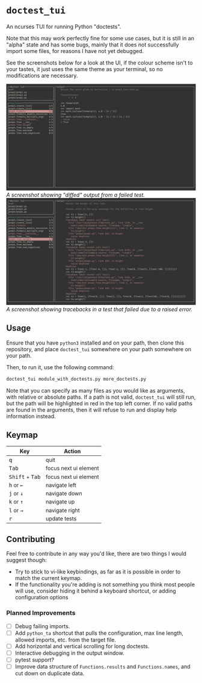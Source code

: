 # `doctest_tui`

An ncurses TUI for running Python "doctests".

Note that this may work perfectly fine for some use cases, but it is still in an
"alpha" state and has some bugs, mainly that it does not successfully import
some files, for reasons I have not yet debugged.

See the screenshots below for a look at the UI, if the colour scheme isn't to
your tastes, it just uses the same theme as your terminal, so no modifications
are necessary.

![diff_zenburn](./screenshots/diff_zenburn.png)
*A screenshot showing "diffed" output from a failed test.*
![traceback_zenburn](./screenshots/traceback_zenburn.png)
*A screenshot showing tracebacks in a test that failed due to a raised error.*

## Usage

Ensure that you have `python3` installed and on your path, then clone this
repository, and place `doctest_tui` somewhere on your path somewhere on your
path.

Then, to run it, use the following command:

```bash
doctest_tui module_with_doctests.py more_doctests.py
```

Note that you can specify as many files as you would like as arguments, with
relative or absolute paths. If a path is not valid, `doctest_tui` will still
run, but the path will be highlighted in red in the top left corner. If no valid
paths are found in the arguments, then it will refuse to run and display help
information instead.

## Keymap

| Key                               | Action                |
|-----------------------------------|-----------------------|
| <kbd>q</kbd>                      | quit                  |
| <kbd>Tab</kbd>                    | focus next ui element |
| <kbd>Shift</kbd> + <kbd>Tab</kbd> | focus next ui element |
| <kbd>h</kbd> or <kbd>←</kbd>      | navigate left         |
| <kbd>j</kbd> or <kbd>↓</kbd>      | navigate down         |
| <kbd>k</kbd> or <kbd>↑</kbd>      | navigate up           |
| <kbd>l</kbd> or <kbd>→</kbd>      | navigate right        |
| <kbd>r</kbd>                      | update tests          |

## Contributing

Feel free to contribute in any way you'd like, there are two things I would
suggest though:

- Try to stick to vi-like keybindings, as far as it is possible in order to
  match the current keymap.
- If the functionality you're adding is not something you think most people will
  use, consider hiding it behind a keyboard shortcut, or adding configuration
  options

### Planned Improvements

- [ ] Debug failing imports.
- [ ] Add `python_ta` shortcut that pulls the configuration, max line length,
  allowed imports, etc. from the target file.
- [ ] Add horizontal and vertical scrolling for long doctests.
- [ ] Interactive debugging in the output window.
- [ ] pytest support?
- [ ] Improve data structure of `Functions.results` and `Functions.names`, and
  cut down on duplicate data.
